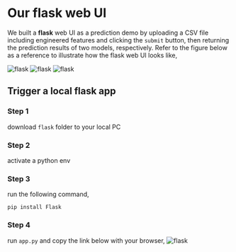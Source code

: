# Our flask web UI

We built a **flask** web UI as a prediction demo by uploading a CSV file including engineered features and clicking the `submit` button, then returning the prediction results of two models, respectively. Refer to the figure below as a reference to illustrate how the flask web UI looks like,

![flask](https://github.com/UBC-MDS/realtor_will_they_return/blob/FTR-SIQI-book/img/flask1.png)
![flask](https://github.com/UBC-MDS/realtor_will_they_return/blob/FTR-SIQI-book/img/flask2.png)
![flask](https://github.com/UBC-MDS/realtor_will_they_return/blob/FTR-SIQI-book/img/flask3.png)

## Trigger a local flask app

### Step 1
download `flask` folder to your local PC

### Step 2
activate a python env

### Step 3
run the following command,
```
pip install Flask
```

### Step 4
run `app.py` and copy the link below with your browser,
![flask](https://github.com/UBC-MDS/realtor_will_they_return/blob/FTR-SIQI-book/img/runpy.png)
